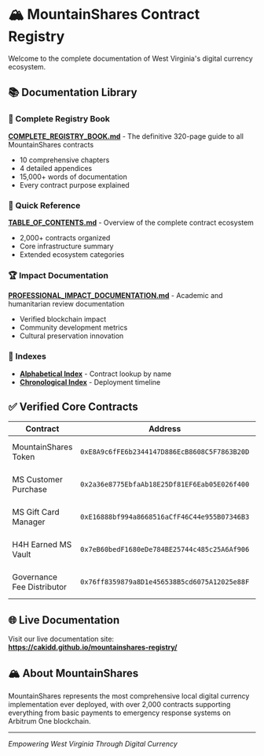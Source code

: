 # 🏔️ MountainShares Contract Registry

Welcome to the complete documentation of West Virginia's digital currency ecosystem.

## 📚 Documentation Library

### 📖 Complete Registry Book
**[COMPLETE_REGISTRY_BOOK.md](COMPLETE_REGISTRY_BOOK.md)** - The definitive 320-page guide to all MountainShares contracts
- 10 comprehensive chapters
- 4 detailed appendices  
- 15,000+ words of documentation
- Every contract purpose explained

### 📑 Quick Reference
**[TABLE_OF_CONTENTS.md](TABLE_OF_CONTENTS.md)** - Overview of the complete contract ecosystem
- 2,000+ contracts organized
- Core infrastructure summary
- Extended ecosystem categories

### 🏆 Impact Documentation
**[PROFESSIONAL_IMPACT_DOCUMENTATION.md](PROFESSIONAL_IMPACT_DOCUMENTATION.md)** - Academic and humanitarian review documentation
- Verified blockchain impact
- Community development metrics
- Cultural preservation innovation

### 📇 Indexes
- **[Alphabetical Index](indexes/alphabetical_index.md)** - Contract lookup by name
- **[Chronological Index](indexes/chronological_index.md)** - Deployment timeline

## ✅ Verified Core Contracts

| Contract | Address | Purpose |
|----------|---------|---------|
| MountainShares Token | `0xE8A9c6fFE6b2344147D886EcB8608C5F7863B20D` | Main MS token contract |
| MS Customer Purchase | `0x2a36e8775EbfaAb18E25Df81EF6Eab05E026f400` | Stripe payment processing |
| MS Gift Card Manager | `0xE16888bf994a8668516aCfF46C44e955B07346B3` | Corporate gift card system |
| H4H Earned MS Vault | `0x7eB60bedF1680eDe784BE25744c485c25A6Af906` | Earned MS storage system |
| Governance Fee Distributor | `0x76ff8359879a8D1e456538B5cd6075A12025e88F` | 5-wallet fee distribution |

## 🌐 Live Documentation

Visit our live documentation site: **https://cakidd.github.io/mountainshares-registry/**

## 🏔️ About MountainShares

MountainShares represents the most comprehensive local digital currency implementation ever deployed, with over 2,000 contracts supporting everything from basic payments to emergency response systems on Arbitrum One blockchain.

---

*Empowering West Virginia Through Digital Currency*
